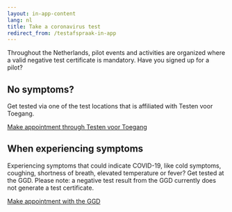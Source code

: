 ```yaml
---
layout: in-app-content
lang: nl
title: Take a coronavirus test
redirect_from: /testafspraak-in-app
---
```

Throughout the Netherlands, pilot events and activities are organized where a valid negative test certificate is mandatory. Have you signed up for a pilot?

## No symptoms?
Get tested via one of the test locations that is affiliated with Testen voor Toegang.

<a href="https://www.testenvoortoegang.nl" class="btn btn--cta">Make appointment<span class="screen-reader-text"> through <span lang="nl">Testen voor Toegang</span></span></a>

## When experiencing symptoms
Experiencing symptoms that could indicate COVID-19, like cold symptoms, coughing, shortness of breath, elevated temperature or fever? Get tested at the GGD. Please note: a negative test result from the GGD currently does not generate a test certificate. 

<a href="https://www.coronatest.nl" class="btn btn--cta">Make appointment<span class="screen-reader-text"> with the GGD</span></a>
